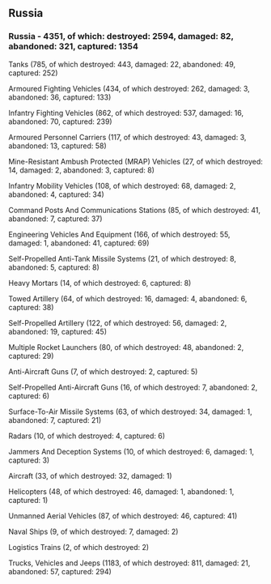 
 
 ## Russia
 
 ### Russia - 4351, of which: destroyed: 2594, damaged: 82, abandoned: 321, captured: 1354

 

 

 Tanks (785, of which destroyed: 443, damaged: 22, abandoned: 49, captured: 252)

 Armoured Fighting Vehicles (434, of which destroyed: 262, damaged: 3, abandoned: 36, captured: 133)

 Infantry Fighting Vehicles (862, of which destroyed: 537, damaged: 16, abandoned: 70, captured: 239)

 Armoured Personnel Carriers (117, of which destroyed: 43, damaged: 3, abandoned: 13, captured: 58)

 Mine-Resistant Ambush Protected (MRAP) Vehicles (27, of which destroyed: 14, damaged: 2, abandoned: 3, captured: 8)

 Infantry Mobility Vehicles (108, of which destroyed: 68, damaged: 2, abandoned: 4, captured: 34)

 Command Posts And Communications Stations (85, of which destroyed: 41, abandoned: 7, captured: 37)

 Engineering Vehicles And Equipment (166, of which destroyed: 55, damaged: 1, abandoned: 41, captured: 69)

 Self-Propelled Anti-Tank Missile Systems (21, of which destroyed: 8, abandoned: 5, captured: 8)

 Heavy Mortars (14, of which destroyed: 6, captured: 8)

 Towed Artillery (64, of which destroyed: 16, damaged: 4, abandoned: 6, captured: 38)

 Self-Propelled Artillery (122, of which destroyed: 56, damaged: 2, abandoned: 19, captured: 45)

 Multiple Rocket Launchers (80, of which destroyed: 48, abandoned: 2, captured: 29)

 Anti-Aircraft Guns (7, of which destroyed: 2, captured: 5)

 Self-Propelled Anti-Aircraft Guns (16, of which destroyed: 7, abandoned: 2, captured: 6)

 Surface-To-Air Missile Systems (63, of which destroyed: 34, damaged: 1, abandoned: 7, captured: 21)

 Radars (10, of which destroyed: 4, captured: 6)

 Jammers And Deception Systems (10, of which destroyed: 6, damaged: 1, captured: 3)

 Aircraft (33, of which destroyed: 32, damaged: 1)

 Helicopters (48, of which destroyed: 46, damaged: 1, abandoned: 1, captured: 1)

 Unmanned Aerial Vehicles (87, of which destroyed: 46, captured: 41)

 Naval Ships (9, of which destroyed: 7, damaged: 2)

 Logistics Trains (2, of which destroyed: 2)

 Trucks, Vehicles and Jeeps (1183, of which destroyed: 811, damaged: 21, abandoned: 57, captured: 294)

